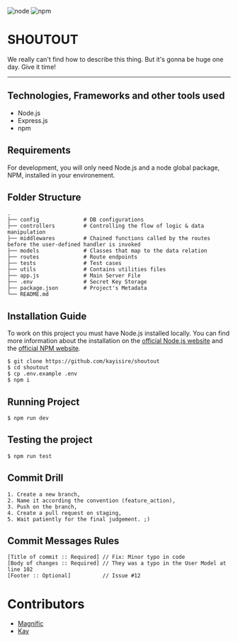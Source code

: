 ![node](https://img.shields.io/node/v/express) ![npm](https://img.shields.io/npm/v/npm)

# SHOUTOUT

We really can't find how to describe this thing. But it's gonna be huge one day. Give it time!

---

## Technologies, Frameworks and other tools used

- Node.js
- Express.js
- npm

## Requirements

For development, you will only need Node.js and a node global package, NPM, installed in your environement.

## Folder Structure

    .
    ├── config              # DB configurations
    ├── controllers         # Controlling the flow of logic & data manipulation
    ├── middlewares         # Chained functions called by the routes before the user-defined handler is invoked
    ├── models              # Classes that map to the data relation
    ├── routes              # Route endpoints
    ├── tests               # Test cases
    ├── utils               # Contains utilities files
    ├── app.js              # Main Server File
    ├── .env                # Secret Key Storage
    ├── package.json        # Project's Metadata
    └── README.md

## Installation Guide

To work on this project you must have Node.js installed locally. You can find more information about the installation on the [official Node.js website](https://nodejs.org/) and the [official NPM website](https://npmjs.org/).

    $ git clone https://github.com/kayisire/shoutout
    $ cd shoutout
    $ cp .env.example .env
    $ npm i

## Running Project

    $ npm run dev

## Testing the project

    $ npm run test

## Commit Drill

    1. Create a new branch,
    2. Name it according the convention (feature_action),
    3. Push on the branch,
    4. Create a pull request on staging,
    5. Wait patiently for the final judgement. ;)

## Commit Messages Rules

    [Title of commit :: Required] // Fix: Minor typo in code
    [Body of changes :: Required] // They was a typo in the User Model at line 102
    [Footer :: Optional]          // Issue #12

# Contributors

- [Magnific](https://github.com/Magnific7)
- [Kay](https://github.com/kayisire)
